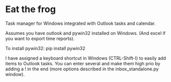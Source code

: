 # Eat the frog
Task manager for Windows integrated with Outlook tasks and calendar. 

Assumes you have outlook and pywin32 installed on Windows. (And excel if you want to export time reports).

To install pywin32:
pip install pywin32

I have assigned a keyboard shortcut in Windows (CTRL-Shift-I) to easily add items to Outlook tasks. You can enter several and make them high prio by adding a ! in the end (more options described in the inbox_standalone.py window).
